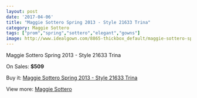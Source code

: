 ```yaml
---
layout: post
date: '2017-04-06'
title: "Maggie Sottero Spring 2013 - Style 21633 Trina"
category: Maggie Sottero
tags: ["prom","spring","sottero","elegant","gowns"]
image: http://www.idealgown.com/8865-thickbox_default/maggie-sottero-spring-2013-style-21633-trina.jpg
---
```

Maggie Sottero Spring 2013 - Style 21633 Trina

On Sales: **$509**
<a href="https://www.idealgown.com/en/maggie-sottero/3685-maggie-sottero-spring-2013-style-21633-trina.html"><amp-img layout="responsive" width="600" height="600" src="//www.idealgown.com/8865-thickbox_default/maggie-sottero-spring-2013-style-21633-trina.jpg" alt="Maggie Sottero Spring 2013 - Style 21633 Trina 0" /></a>
<a href="https://www.idealgown.com/en/maggie-sottero/3685-maggie-sottero-spring-2013-style-21633-trina.html"><amp-img layout="responsive" width="600" height="600" src="//www.idealgown.com/8866-thickbox_default/maggie-sottero-spring-2013-style-21633-trina.jpg" alt="Maggie Sottero Spring 2013 - Style 21633 Trina 1" /></a>
<a href="https://www.idealgown.com/en/maggie-sottero/3685-maggie-sottero-spring-2013-style-21633-trina.html"><amp-img layout="responsive" width="600" height="600" src="//www.idealgown.com/8864-thickbox_default/maggie-sottero-spring-2013-style-21633-trina.jpg" alt="Maggie Sottero Spring 2013 - Style 21633 Trina 2" /></a>

Buy it: [Maggie Sottero Spring 2013 - Style 21633 Trina](https://www.idealgown.com/en/maggie-sottero/3685-maggie-sottero-spring-2013-style-21633-trina.html "Maggie Sottero Spring 2013 - Style 21633 Trina")

View more: [Maggie Sottero](https://www.idealgown.com/en/45-maggie-sottero "Maggie Sottero")